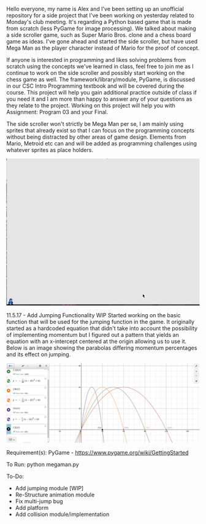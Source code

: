 Hello everyone, my name is Alex and I've been setting up an unofficial repository for a side project that I've been working on yesterday related to Monday's club meeting. It's regarding a Python based game that is made from scratch (less PyGame for image processing). We talked about making a side scroller game, such as Super Mario Bros. clone and a chess board game as ideas. I've gone ahead and started the side scroller, but have used Mega Man as the player character instead of Mario for the proof of concept.

If anyone is interested in programming and likes solving problems from scratch using the concepts we've learned in class, feel free to join me as I continue to work on the side scroller and possibly start working on the chess game as well. The framework/library/module, PyGame, is discussed in our CSC Intro Programming textbook and will be covered during the course. This project will help you gain additional practice outside of class if you need it and I am more than happy to answer any of your questions as they relate to the project. Working on this project will help you with Assignment: Program 03 and your Final.

The side scroller won't strictly be Mega Man per se, I am mainly using sprites that already exist so that I can focus on the programming concepts without being distracted by other areas of game design. Elements from Mario, Metroid etc can and will be added as programming challenges using whatever sprites as place holders.

![Alt text](https://raw.githubusercontent.com/SecretKosmoNaut/MCGDC/master/megaman/preview/1.3.17.2%3A20.gif)

11.5.17 - Add Jumping Functionality WIP
Started working on the basic function that will be used for the jumping function in the game. It originally started as a hardcoded equation that didn't take into account the possibility of implementing momentum but I figured out a pattern that yields an equation with an x-intercept centered at the origin allowing us to use it. Below is an image showing the parabolas differing momentum percentages and its effect on jumping.

![Alt text](https://raw.githubusercontent.com/SecretKosmoNaut/MCGDC/master/megaman/preview/jumping_function.png)

Requirement(s):
PyGame - https://www.pygame.org/wiki/GettingStarted

To Run:
python megaman.py

To-Do:
* Add jumping module [WIP]
* Re-Structure animation module
* Fix multi-jump bug
* Add platform
* Add collision module/implementation
